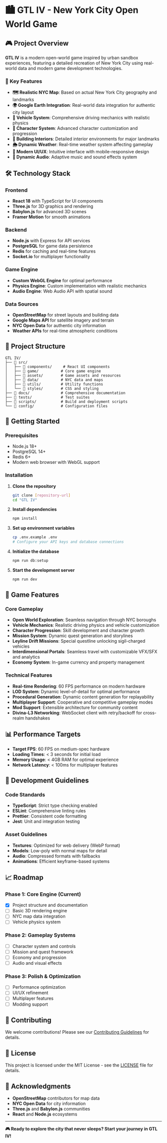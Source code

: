 # 🏙️ GTL IV - New York City Open World Game

## 🎮 Project Overview

**GTL IV** is a modern open-world game inspired by urban sandbox experiences, featuring a detailed recreation of New York City using real-world data and modern game development technologies.

### 🌟 Key Features

- **🗺️ Realistic NYC Map**: Based on actual New York City geography and landmarks
- **🌍 Google Earth Integration**: Real-world data integration for authentic city layout
- **🚗 Vehicle System**: Comprehensive driving mechanics with realistic physics
- **👤 Character System**: Advanced character customization and progression
- **🏢 Building Interiors**: Detailed interior environments for major landmarks
- **🌦️ Dynamic Weather**: Real-time weather system affecting gameplay
- **📱 Modern UI/UX**: Intuitive interface with mobile-responsive design
- **🎵 Dynamic Audio**: Adaptive music and sound effects system

## 🛠️ Technology Stack

### Frontend

- **React 18** with TypeScript for UI components
- **Three.js** for 3D graphics and rendering
- **Babylon.js** for advanced 3D scenes
- **Framer Motion** for smooth animations

### Backend

- **Node.js** with Express for API services
- **PostgreSQL** for game data persistence
- **Redis** for caching and real-time features
- **Socket.io** for multiplayer functionality

### Game Engine

- **Custom WebGL Engine** for optimal performance
- **Physics Engine**: Custom implementation with realistic mechanics
- **Audio Engine**: Web Audio API with spatial sound

### Data Sources

- **OpenStreetMap** for street layouts and building data
- **Google Maps API** for satellite imagery and terrain
- **NYC Open Data** for authentic city information
- **Weather APIs** for real-time atmospheric conditions

## 📁 Project Structure

```
GTL IV/
├── 📁 src/
│   ├── 📁 components/     # React UI components
│   ├── 📁 game/          # Core game engine
│   ├── 📁 assets/        # Game assets and resources
│   ├── 📁 data/          # NYC data and maps
│   ├── 📁 utils/         # Utility functions
│   └── 📁 styles/        # CSS and styling
├── 📁 docs/              # Comprehensive documentation
├── 📁 tests/             # Test suites
├── 📁 scripts/           # Build and deployment scripts
└── 📁 config/            # Configuration files
```

## 🚀 Getting Started

### Prerequisites

- Node.js 18+
- PostgreSQL 14+
- Redis 6+
- Modern web browser with WebGL support

### Installation

1. **Clone the repository**

   ```bash
   git clone [repository-url]
   cd "GTL IV"
   ```

2. **Install dependencies**

   ```bash
   npm install
   ```

3. **Set up environment variables**

   ```bash
   cp .env.example .env
   # Configure your API keys and database connections
   ```

4. **Initialize the database**

   ```bash
   npm run db:setup
   ```

5. **Start the development server**
   ```bash
   npm run dev
   ```

## 🎯 Game Features

### Core Gameplay

- **Open World Exploration**: Seamless navigation through NYC boroughs
- **Vehicle Mechanics**: Realistic driving physics and vehicle customization
- **Character Progression**: Skill development and character growth
- **Mission System**: Dynamic quest generation and storylines
- **Leyline Drift Missions**: Special questline unlocking sigil-charged vehicles
- **Interdimensional Portals**: Seamless travel with customizable VFX/SFX and analytics
- **Economy System**: In-game currency and property management

### Technical Features

- **Real-time Rendering**: 60 FPS performance on modern hardware
- **LOD System**: Dynamic level-of-detail for optimal performance
- **Procedural Generation**: Dynamic content generation for replayability
- **Multiplayer Support**: Cooperative and competitive gameplay modes
- **Mod Support**: Extensible architecture for community content
- **Divina-L3 Networking**: WebSocket client with retry/backoff for cross-realm handshakes

## 📊 Performance Targets

- **Target FPS**: 60 FPS on medium-spec hardware
- **Loading Times**: < 3 seconds for initial load
- **Memory Usage**: < 4GB RAM for optimal experience
- **Network Latency**: < 100ms for multiplayer features

## 🔧 Development Guidelines

### Code Standards

- **TypeScript**: Strict type checking enabled
- **ESLint**: Comprehensive linting rules
- **Prettier**: Consistent code formatting
- **Jest**: Unit and integration testing

### Asset Guidelines

- **Textures**: Optimized for web delivery (WebP format)
- **Models**: Low-poly with normal maps for detail
- **Audio**: Compressed formats with fallbacks
- **Animations**: Efficient keyframe-based systems

## 📈 Roadmap

### Phase 1: Core Engine (Current)

- [x] Project structure and documentation
- [ ] Basic 3D rendering engine
- [ ] NYC map data integration
- [ ] Vehicle physics system

### Phase 2: Gameplay Systems

- [ ] Character system and controls
- [ ] Mission and quest framework
- [ ] Economy and progression
- [ ] Audio and visual effects

### Phase 3: Polish & Optimization

- [ ] Performance optimization
- [ ] UI/UX refinement
- [ ] Multiplayer features
- [ ] Modding support

## 🤝 Contributing

We welcome contributions! Please see our [Contributing Guidelines](docs/CONTRIBUTING.md) for details.

## 📄 License

This project is licensed under the MIT License - see the [LICENSE](LICENSE) file for details.

## 🙏 Acknowledgments

- **OpenStreetMap** contributors for map data
- **NYC Open Data** for city information
- **Three.js** and **Babylon.js** communities
- **React** and **Node.js** ecosystems

---

**🎮 Ready to explore the city that never sleeps? Start your journey in GTL IV!**
